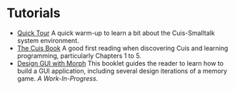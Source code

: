 # Tutorials

* [Quick Tour](/100-Quick-Tour) A quick warm-up to learn a bit about
  the Cuis-Smalltalk system environment.
* [The Cuis Book](https://drcuis.github.io/TheCuisBook) A good first
  reading when discovering Cuis and learning programming, particularly
  Chapters 1 to 5.
* [Design GUI with Morph](https://drcuis.github.io/DesignGUI) This
  booklet guides the reader to learn how to build a GUI application,
  including several design iterations of a memory game. *A
  Work-In-Progress*.
